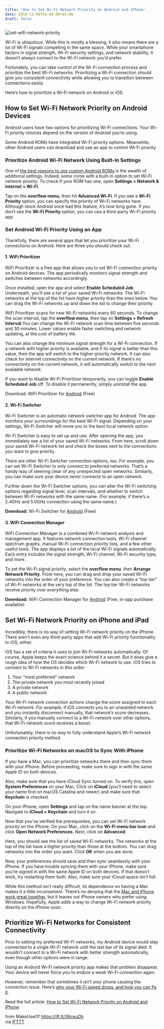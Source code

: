 ```yaml
---
title: 'How to Set Wi-Fi Network Priority on Android and iPhone'
date: 2019-12-06T04:48:00+01:00
draft: false
---
```


![set-wifi-network-priority](https://static.makeuseof.com/wp-content/uploads/2017/09/set-wifi-network-priority.jpg)

Wi-Fi is ubiquitous. While this is mostly a blessing, it also means there are a lot of Wi-Fi signals competing in the same space. While your smartphone factors in signal strength, Wi-Fi security settings, and network stability, it doesn’t always connect to the Wi-Fi network you’d prefer.

Fortunately, you can take control of the Wi-Fi connection process and prioritize the best Wi-Fi networks. Prioritizing a Wi-Fi connection should give you consistent connectivity while allowing you to transition between connections easily.

Here’s how to prioritize a Wi-Fi network on Android or iOS.

How to Set Wi-Fi Network Priority on Android Devices
----------------------------------------------------

Android users have two options for prioritizing Wi-Fi connections. Your Wi-Fi priority choices depend on the version of Android you’re using.

Some Android ROMs have integrated Wi-Fi priority options. Meanwhile, other Android users can download and use an app to control WI-Fi priority.

### Prioritize Android Wi-Fi Network Using Built-In Settings

One of [the best reasons to use custom Android ROMs](//www.makeuseof.com/tag/6-reasons-you-need-using-custom-rom/) is the wealth of additional settings. Indeed, some come with a built-in option to set Wi-Fi network priority. To check if your ROM has one, open **Settings > Network & internet > Wi-Fi**.

Tap on the **overflow menu**, then hit **Advanced Wi-Fi**. If you see a **Wi-Fi Priority** option, you can specify the priority of Wi-Fi networks here. Although stock Android once had this feature, it’s now long gone. If you don’t see the **Wi-Fi Priority** option, you can use a third-party Wi-Fi priority app.

### Set Android Wi-Fi Priority Using an App

Thankfully, there are several apps that let you prioritize your Wi-Fi connections on Android. Here are three you should check out.

#### 1\. WiFi Prioritizer

[](//static.makeuseof.com/wp-content/uploads/2019/11/android-wifi-prioritizer-list-of-saved-wifi-networks.jpg)

[](//static.makeuseof.com/wp-content/uploads/2019/11/android-wifi-prioritizer-signal-strength.jpg)

[](//static.makeuseof.com/wp-content/uploads/2019/11/android-wifi-prioritizer-change-interval.jpg)

WiFi Prioritizer is a free app that allows you to set Wi-Fi connection priority on Android devices. The app periodically monitors signal strength and switches between networks accordingly.

Once installed, open the app and select **Enable Scheduled Job**. Underneath, you’ll see a list of your saved Wi-Fi networks. The Wi-Fi networks at the top of the list have higher priority than the ones below. You can drag the Wi-Fi networks up and down the list to change their priority.

WiFi Prioritizer scans for new Wi-Fi networks every 60 seconds. To change the scan interval, tap the **overflow menu**, then tap on **Settings > Refresh Interval**.You can change the Wi-Fi network scan time between five seconds and 30 minutes. Lower values enable faster switching and network updating, at the cost of battery life.

You can also change the minimum signal strength for a Wi-Fi connection. If a network with higher priority is available, and if its signal is better than this value, then the app will switch to the higher-priority network. It can also check for internet connectivity on the current network. If there’s no connectivity on the current network, it will automatically switch to the next available network.

If you want to disable Wi-Fi Prioritizer temporarily, you can toggle **Enable Scheduled Job** off. To disable it permanently, simply uninstall the app.

Download: WiFi Prioritizer for [Android](https://play.google.com/store/apps/details?id=org.za.flash.wifiprioritizer) (Free)

#### 2\. Wi-Fi Switcher

[](//static.makeuseof.com/wp-content/uploads/2019/11/android-wifi-connection-saved-wifi-connection-list.jpg)

[](//static.makeuseof.com/wp-content/uploads/2019/11/android-wifi-connection-change-network-priority-list-option.jpg)

[](//static.makeuseof.com/wp-content/uploads/2019/11/android-wifi-connection-manager-change-priority.jpg)

Wi-Fi Switcher is an automatic network switcher app for Android. The app monitors your surroundings for the best Wi-Fi signal. Depending on your settings, Wi-Fi Switcher will move you to the best local network option.

Wi-Fi Switcher is easy to set up and use. After opening the app, you immediately see a list of your saved Wi-Fi networks. From here, scroll down your saved Wi-Fi network list and check the boxes next to the connections you want to give priority.

There are other Wi-Fi Switcher connection options, too. For example, you can set Wi-Fi Switcher to only connect to preferred networks. That’s a handy way of steering clear of any unexpected open networks. Similarly, you can make sure your device never connects to an open network.

Further down the Wi-Fi Switcher options, you can alter the Wi-Fi switching options regarding signal level, scan intervals, and whether to switch between Wi-Fi networks with the same name. (For example, if there’s a 2.4GHz and 5.0GHz connection using the same name.)

**Download:** Wi-Fi Switcher for [Android](https://play.google.com/store/apps/details?id=com.softmediacts.wifiswitch) (Free)

#### 3\. WiFi Connection Manager

[](//static.makeuseof.com/wp-content/uploads/2019/11/android-wi-fi-switcher-list-of-saved-networks.jpg)

[](//static.makeuseof.com/wp-content/uploads/2019/11/android-wi-fi-switcher-change-interval.jpg)

[](//static.makeuseof.com/wp-content/uploads/2019/11/android-wi-fi-switcher-change-connections.jpg)

WiFi Connection Manager is a combined Wi-Fi network analysis and management app. It features network connection tools, Wi-Fi channel spectrum graphs, manual Wi-Fi connection priority lists, and a few other useful tools. The app displays a list of the local Wi-Fi signals automatically. Each entry includes the signal strength, Wi-Fi channel, Wi-Fi security type, and more.

To set the Wi-Fi signal priority, select the **overflow menu**, then **Arrange Network Priority**. From here, you can drag and drop your saved Wi-Fi networks into the order of your preference. You can also create a “top tier” of Wi-Fi networks at the very top of the list. The top tier Wi-Fi networks receive priority over everything else.

**Download:** WiFi Connection Manager for [Android](https://play.google.com/store/apps/details?id=com.roamingsoft.manager) (Free, in-app purchase available)

Set Wi-Fi Network Priority on iPhone and iPad
---------------------------------------------

Incredibly, there is no way of setting Wi-Fi network priority on the iPhone. There aren’t even any third-party apps that add Wi-Fi priority functionality to iOS, either.

iOS has a set of criteria it uses to join Wi-Fi networks automatically. Of course, Apple keeps the exact science behind it a secret. But it does give a rough idea of how the OS decides which Wi-Fi network to use. iOS tries to connect to Wi-Fi networks in this order:

1.  Your “most preferred” network
2.  The private network you most recently joined
3.  A private network
4.  A public network

Your Wi-Fi network connection actions change the score assigned to each Wi-Fi network. For example, if iOS connects you to an unwanted network and you instantly disconnect manually, that network’s score decreases. Similarly, if you manually connect to a Wi-Fi network over other options, that Wi-Fi network score receives a boost.

Unfortunately, there is no way to fully understand Apple’s Wi-Fi network connection priority method.

### Prioritize Wi-Fi Networks on macOS to Sync With iPhone

If you have a Mac, you can prioritize networks there and then sync them with your iPhone. Before proceeding, make sure to sign in with the same Apple ID on both devices.

Also, make sure that you have iCloud Sync turned on. To verify this, open **System Preferences** on your Mac. Click on **iCloud** (you’ll need to select your name first on macOS Catalina and newer) and make sure that **Keychain** is checked.

On your iPhone, open **Settings** and tap on the name banner at the top. Navigate to **iCloud > Keychain** and turn it on.

[](//static.makeuseof.com/wp-content/uploads/2019/11/iPhone-iCloud-Settings.png)

[](//static.makeuseof.com/wp-content/uploads/2019/11/iPhone-iCloud-Keychain-Setting.png)

Now that you’ve verified the prerequisites, you can set Wi-Fi network priority on the iPhone. On your Mac, click on the **Wi-Fi menu bar icon** and click **Open Network Preferences**. Next, click on **Advanced**.

Here, you should see the list of saved Wi-Fi networks. The networks at the top of the list have a higher priority than those at the bottom. You can drag networks into the order you want. Click **OK** when you are done.

Now, your preferences should save and then sync seamlessly with your iPhone. If you have trouble syncing them with your iPhone, make sure you’re signed in with the same Apple ID on both devices. If that doesn’t work, try restarting them both. Also, make sure your iCloud space isn’t full.

While this method isn’t really difficult, its dependence on having a Mac makes it a little inconvenient. There’s no denying that the [Mac and iPhone work great together](//www.makeuseof.com/tag/mac-users-always-buy-iphones/), but it leaves out iPhone owners who prefer using Windows. Hopefully, Apple adds a way to change Wi-Fi network priority directly on the iPhone soon.

Prioritize Wi-Fi Networks for Consistent Connectivity
-----------------------------------------------------

Prior to setting my preferred Wi-Fi networks, my Android device would stay connected to a single Wi-Fi network until the last bar of its signal died. It wouldn’t connect to a Wi-Fi network with better strength automatically, even though other options were in range.

Using an Android Wi-Fi network priority app makes that problem disappear. Your device will never force you to endure a weak Wi-Fi connection again.

However, remember that sometimes it isn’t your phone causing the connection issue. Here’s [why your Wi-Fi speed drops, and how you can fix it](//www.makeuseof.com/tag/wifi-speed-drop-fix/).

Read the full article: [How to Set Wi-Fi Network Priority on Android and iPhone](https://www.makeuseof.com/tag/wifi-network-priority-android-iphone/)

  
  
from MakeUseOf https://ift.tt/36ceuDh  
via [IFTTT](https://ifttt.com/?ref=da&site=blogger)